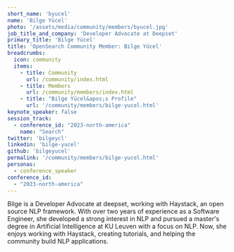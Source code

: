 ```yaml
---
short_name: 'byucel'
name: 'Bilge Yücel'
photo: '/assets/media/community/members/byucel.jpg'
job_title_and_company: 'Developer Advocate at Deepset'
primary_title: 'Bilge Yücel'
title: 'OpenSearch Community Member: Bilge Yücel'
breadcrumbs:
  icon: community
  items:
    - title: Community
      url: /community/index.html
    - title: Members
      url: /community/members/index.html
    - title: "Bilge Yücel&apos;s Profile"
      url: '/community/members/bilge-yucel.html'
keynote_speaker: false
session_track: 
  - conference_id: "2023-north-america"
    name: "Search"
twitter: 'bilgeycl'
linkedin: 'bilge-yucel'
github: 'bilgeyucel'
permalink: '/community/members/bilge-yucel.html'
personas:
  - conference_speaker
conference_id:
  - "2023-north-america"
---
```


Bilge is a Developer Advocate at deepset, working with Haystack, an open source NLP framework. With over two years of experience as a Software Engineer, she developed a strong interest in NLP and pursued a master's degree in Artificial Intelligence at KU Leuven with a focus on NLP. Now, she enjoys working with Haystack, creating tutorials, and helping the community build NLP applications.

